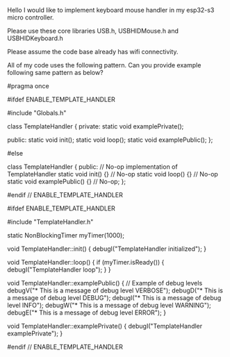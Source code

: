 Hello I would like to implement keyboard mouse handler in my esp32-s3 micro controller.

Please use these core libraries USB.h, USBHIDMouse.h and USBHIDKeyboard.h

Please assume the code base already has wifi connectivity.

All of my code uses the following pattern. Can you provide example following same pattern as below?

#pragma once

#ifdef ENABLE_TEMPLATE_HANDLER

#include "Globals.h"

class TemplateHandler
{
private:
    static void examplePrivate();

public:
    static void init();
    static void loop();
    static void examplePublic();
};

#else

class TemplateHandler { 
public: // No-op implementation of TemplateHandler
    static void init() {} // No-op
    static void loop() {} // No-op
    static void examplePublic() {} // No-op;
};

#endif // ENABLE_TEMPLATE_HANDLER

#ifdef ENABLE_TEMPLATE_HANDLER

#include "TemplateHandler.h"

static NonBlockingTimer myTimer(1000);

void TemplateHandler::init()
{
    debugI("TemplateHandler initialized");
}

void TemplateHandler::loop()
{
    if (myTimer.isReady())
    {
        debugI("TemplateHandler loop");
    }
}

void TemplateHandler::examplePublic()
{
    // Example of debug levels
    debugV("* This is a message of debug level VERBOSE");
    debugD("* This is a message of debug level DEBUG");
    debugI("* This is a message of debug level INFO");
    debugW("* This is a message of debug level WARNING");
    debugE("* This is a message of debug level ERROR");
}

void TemplateHandler::examplePrivate()
{
    debugI("TemplateHandler examplePrivate");
}

#endif // ENABLE_TEMPLATE_HANDLER